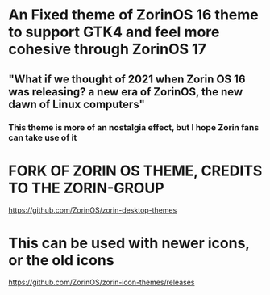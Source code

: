 # An Fixed theme of ZorinOS 16 theme to support GTK4 and feel more cohesive through ZorinOS 17

## "What if we thought of 2021 when Zorin OS 16 was releasing? a new era of ZorinOS, the new dawn of Linux computers"

### This theme is more of an nostalgia effect, but I hope Zorin fans can take use of it


# FORK OF ZORIN OS THEME, CREDITS TO THE ZORIN-GROUP
https://github.com/ZorinOS/zorin-desktop-themes

# This can be used with newer icons, or the old icons
https://github.com/ZorinOS/zorin-icon-themes/releases

